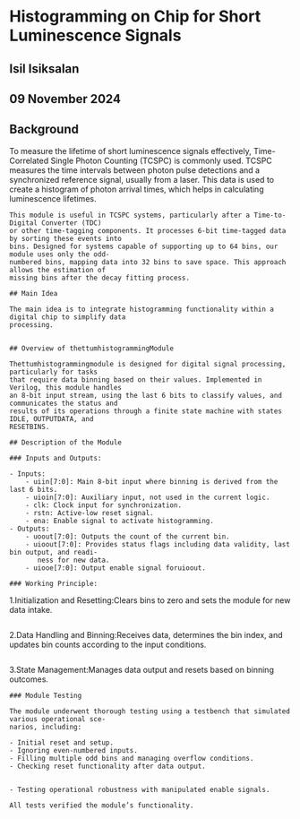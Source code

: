 # Histogramming on Chip for Short Luminescence Signals

## Isil Isiksalan

## 09 November 2024

## Background

To measure the lifetime of short luminescence signals effectively, Time-Correlated Single Photon
Counting (TCSPC) is commonly used. TCSPC measures the time intervals between photon pulse
detections and a synchronized reference signal, usually from a laser. This data is used to create a
histogram of photon arrival times, which helps in calculating luminescence lifetimes.

```
This module is useful in TCSPC systems, particularly after a Time-to-Digital Converter (TDC)
or other time-tagging components. It processes 6-bit time-tagged data by sorting these events into
bins. Designed for systems capable of supporting up to 64 bins, our module uses only the odd-
numbered bins, mapping data into 32 bins to save space. This approach allows the estimation of
missing bins after the decay fitting process.

## Main Idea

The main idea is to integrate histogramming functionality within a digital chip to simplify data
processing.


## Overview of thettumhistogrammingModule

Thettumhistogrammingmodule is designed for digital signal processing, particularly for tasks
that require data binning based on their values. Implemented in Verilog, this module handles
an 8-bit input stream, using the last 6 bits to classify values, and communicates the status and
results of its operations through a finite state machine with states IDLE, OUTPUTDATA, and
RESETBINS.

## Description of the Module

### Inputs and Outputs:

- Inputs:
    - uiin[7:0]: Main 8-bit input where binning is derived from the last 6 bits.
    - uioin[7:0]: Auxiliary input, not used in the current logic.
    - clk: Clock input for synchronization.
    - rstn: Active-low reset signal.
    - ena: Enable signal to activate histogramming.
- Outputs:
    - uoout[7:0]: Outputs the count of the current bin.
    - uioout[7:0]: Provides status flags including data validity, last bin output, and readi-
       ness for new data.
    - uiooe[7:0]: Output enable signal foruioout.

### Working Principle:

```

1.Initialization and Resetting:Clears bins to zero and sets the module for new data intake.

```

```

2.Data Handling and Binning:Receives data, determines the bin index, and updates bin
counts according to the input conditions.

```

```

3.State Management:Manages data output and resets based on binning outcomes.

```
### Module Testing

The module underwent thorough testing using a testbench that simulated various operational sce-
narios, including:

- Initial reset and setup.
- Ignoring even-numbered inputs.
- Filling multiple odd bins and managing overflow conditions.
- Checking reset functionality after data output.


- Testing operational robustness with manipulated enable signals.

All tests verified the module’s functionality.
```
